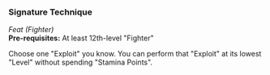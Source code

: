 ### Signature Technique
*Feat (Fighter)*  
**Pre-requisites:** At least 12th-level "Fighter"

Choose one "Exploit" you know. You can perform that "Exploit" at its lowest "Level" without spending "Stamina Points".
